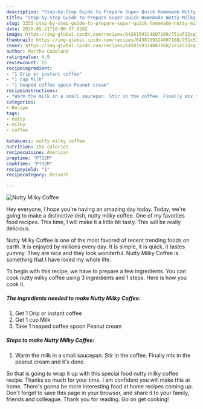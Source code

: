 ```yaml
---
description: "Step-by-Step Guide to Prepare Super Quick Homemade Nutty Milky Coffee"
title: "Step-by-Step Guide to Prepare Super Quick Homemade Nutty Milky Coffee"
slug: 3355-step-by-step-guide-to-prepare-super-quick-homemade-nutty-milky-coffee
date: 2020-05-21T10:00:57.828Z
image: https://img-global.cpcdn.com/recipes/6438159324807168/751x532cq70/nutty-milky-coffee-recipe-main-photo.jpg
thumbnail: https://img-global.cpcdn.com/recipes/6438159324807168/751x532cq70/nutty-milky-coffee-recipe-main-photo.jpg
cover: https://img-global.cpcdn.com/recipes/6438159324807168/751x532cq70/nutty-milky-coffee-recipe-main-photo.jpg
author: Martha Copeland
ratingvalue: 4.9
reviewcount: 15
recipeingredient:
- "1 Drip or instant coffee"
- "1 cup Milk"
- "1 heaped coffee spoon Peanut cream"
recipeinstructions:
- "Warm the milk in a small saucepan. Stir in the coffee. Finally mix in the peanut cream and it&#39;s done."
categories:
- Recipe
tags:
- nutty
- milky
- coffee

katakunci: nutty milky coffee 
nutrition: 258 calories
recipecuisine: American
preptime: "PT32M"
cooktime: "PT32M"
recipeyield: "1"
recipecategory: Dessert

---
```



![Nutty Milky Coffee](https://img-global.cpcdn.com/recipes/6438159324807168/751x532cq70/nutty-milky-coffee-recipe-main-photo.jpg)

Hey everyone, I hope you're having an amazing day today. Today, we're going to make a distinctive dish, nutty milky coffee. One of my favorites food recipes. This time, I will make it a little bit tasty. This will be really delicious.



Nutty Milky Coffee is one of the most favored of recent trending foods on earth. It is enjoyed by millions every day. It is simple, it is quick, it tastes yummy. They are nice and they look wonderful. Nutty Milky Coffee is something that I have loved my whole life.


To begin with this recipe, we have to prepare a few ingredients. You can cook nutty milky coffee using 3 ingredients and 1 steps. Here is how you cook it.

<!--inarticleads1-->

##### The ingredients needed to make Nutty Milky Coffee:

1. Get 1 Drip or instant coffee
1. Get 1 cup Milk
1. Take 1 heaped coffee spoon Peanut cream




<!--inarticleads2-->

##### Steps to make Nutty Milky Coffee:

1. Warm the milk in a small saucepan. Stir in the coffee. Finally mix in the peanut cream and it&#39;s done.




So that is going to wrap it up with this special food nutty milky coffee recipe. Thanks so much for your time. I am confident you will make this at home. There's gonna be more interesting food at home recipes coming up. Don't forget to save this page in your browser, and share it to your family, friends and colleague. Thank you for reading. Go on get cooking!
